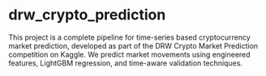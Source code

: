 # drw_crypto_prediction
This project is a complete pipeline for time-series based cryptocurrency market prediction, developed as part of the DRW Crypto Market Prediction competition on Kaggle.  We predict market movements using engineered features, LightGBM regression, and time-aware validation techniques.
